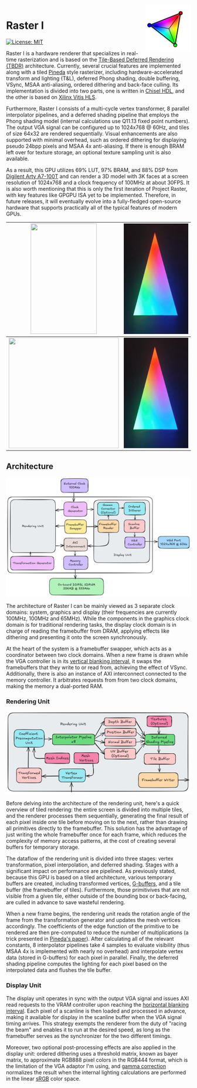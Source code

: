 <img src="logo.svg" align="right" width="125" height="125"/>

# Raster I
[![License: MIT](https://img.shields.io/badge/License-MIT-blue.svg)](https://opensource.org/license/mit)

Raster I is a hardware renderer that specializes in real-time rasterization and is based on the [Tile-Based Deferred Rendering (TBDR)](https://en.wikipedia.org/wiki/Tiled_rendering) architecture. Currently, several crucial features are implemented along with a tiled [Pineda](https://www.cs.drexel.edu/~deb39/Classes/Papers/comp175-06-pineda.pdf) style rasterizer, including hardware-accelerated transform and lighting (T&L), deferred Phong shading, double buffering, VSync, MSAA anti-aliasing, ordered dithering and back-face culling. Its implementation is divided into two parts, one is written in [Chisel HDL](https://www.chisel-lang.org/), and the other is based on [Xilinx Vitis HLS](https://www.amd.com/en/products/software/adaptive-socs-and-fpgas/vitis/vitis-hls.html). 

Furthermore, Raster I consists of a multi-cycle vertex transformer, 8 parallel interpolator pipelines, and a deferred shading pipeline that employs the Phong shading model (internal calculations use Q11.13 fixed point numbers). The output VGA signal can be configured up to 1024x768 @ 60Hz, and tiles of size 64x32 are rendered sequentially. Visual enhancements are also supported with minimal overhead, such as ordered dithering for displaying pseudo 24bpp pixels and MSAA 4x anti-aliasing. If there is enough BRAM left over for texture storage, an optional texture sampling unit is also available.

As a result, this GPU utilizes 69% LUT, 97% BRAM, and 88% DSP from [Digilent Arty A7-100T](https://digilent.com/shop/arty-a7-100t-artix-7-fpga-development-board/) and can render a 3D model with 3K faces at a screen resolution of 1024x768 and a clock frequency of 100MHz at about 30FPS. It is also worth mentioning that this is only the first iteration of Project Raster, with key features like GPGPU ISA yet to be implemented. Therefore, in future releases, it will eventually evolve into a fully-fledged open-source hardware that supports practically all of the typical features of modern GPUs.

|<img src="demo1.gif" width="180" height="300"/>|<img src="demo2.gif" width="300" height="300"/>|
|-----------------------------------------------|-----------------------------------------------|
|<img src="demo3.gif" width="300" height="300"/>|<img src="demo4.gif" width="300" height="300"/>|

## Architecture

![System Architecture](system-architecture.png)

The architecture of Raster I can be mainly viewed as 3 separate clock domains: system, graphics and display (their frequencies are currently 100MHz, 100MHz and 65MHz). While the components in the graphics clock domain is for traditional rendering tasks, the display clock domain is in charge of reading the framebuffer from DRAM, applying effects like dithering and presenting it onto the screen synchronously.

At the heart of the system is a framebuffer swapper, which acts as a coordinator between two clock domains. When a new frame is drawn while the VGA controller is in its [vertical blanking interval](https://en.wikipedia.org/wiki/Vertical_blanking_interval), it swaps the framebuffers that they write to or read from, achieving the effect of VSync. Additionally, there is also an instance of AXI interconnect connected to the memory controller. It arbitrates requests from from two clock domains, making the memory a dual-ported RAM.

### Rendering Unit
![Rendering Unit Architecture](rendering-unit.png)

Before delving into the architecture of the rendering unit, here's a quick overview of tiled rendering: the entire screen is divided into multiple tiles, and the renderer processes them sequentially, generating the final result of each pixel inside one tile before moving on to the next, rather than drawing all primitives directly to the framebuffer. This solution has the advantage of just writing the whole framebuffer once for each frame, which reduces the complexity of memory access patterns, at the cost of creating several buffers for temporary storage.

The dataflow of the rendering unit is divided into three stages: vertex transformation, pixel interpolation, and deferred shading. Stages with a significant impact on performance are pipelined. As previously stated, because this GPU is based on a tiled architecture, various temporary buffers are created, including transformed vertices, [G-buffers](https://en.wikipedia.org/wiki/Glossary_of_computer_graphics#g-buffer), and a tile buffer (the framebuffer of tiles). Furthermore, those primitivives that are not visible from a given tile, either outside of the bounding box or back-facing, are culled in advance to save wasteful rendering.

When a new frame begins, the rendering unit reads the rotation angle of the frame from the transformation generator and updates the mesh vertices accordingly. The coefficients of the edge function of the primitive to be rendered are then pre-computed to reduce the number of multiplications (a trick presented in [Pineda's paper](https://www.cs.drexel.edu/~deb39/Classes/Papers/comp175-06-pineda.pdf)). After calculating all of the relevant constants, 8 interpolator pipelines take 4 samples to evaluate visibility (thus MSAA 4x is implemented with nearly no overhead) and interpolate vertex data (stored in G-buffers) for each pixel in parallel. Finally, the deferred shading pipeline computes the lighting for each pixel based on the interpolated data and flushes the tile buffer.

### Display Unit
The display unit operates in sync with the output VGA signal and issues AXI read requests to the VRAM controller upon reaching the [horizontal blanking interval](https://en.wikipedia.org/wiki/Horizontal_blanking_interval). Each pixel of a scanline is then loaded and processed in advance, making it available for display in the scanline buffer when the VGA signal timing arrives. This strategy exempts the renderer from the duty of "racing the beam" and enables it to run at the desired speed, as long as the framebuffer serves as the synchronizer for the two different timings.

Moreover, two optional post-processing effects are also applied in the display unit: ordered dithering uses a threshold matrix, known as bayer matrix, to approximate RGB888 pixel colors in the RGB444 format, which is the limitation of the VGA adaptor I'm using, and [gamma correction](https://en.wikipedia.org/wiki/Gamma_correction) normalizes the result when the internal lighting calculations are performed in the linear [sRGB](https://en.wikipedia.org/wiki/SRGB) color space.